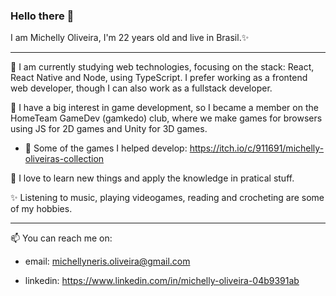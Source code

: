 ### Hello there 👋

I am Michelly Oliveira, I'm 22 years old and live in Brasil.✨

---

🌱 I am currently studying web technologies, focusing on the stack: React, React Native and Node, using TypeScript.
I prefer working as a frontend web developer, though I can also work as a fullstack developer.

🌱 I have a big interest in game development, so I became a member on the HomeTeam GameDev (gamkedo) club, where we make games for browsers using JS for 2D games and Unity for 3D games.

- 👯 Some of the games I helped develop:
  https://itch.io/c/911691/michelly-oliveiras-collection

🌱 I love to learn new things and apply the knowledge in pratical stuff.

✨ Listening to music, playing videogames, reading and crocheting are some of my hobbies.

---

📫 You can reach me on:

- email: michellyneris.oliveira@gmail.com

- linkedin: https://www.linkedin.com/in/michelly-oliveira-04b9391ab
